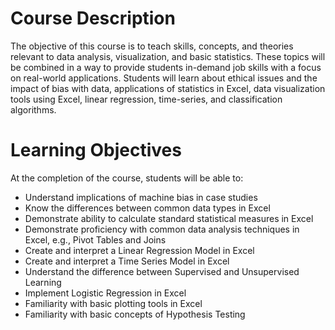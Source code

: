 # Course Description

The objective of this course is to teach skills, concepts, and theories relevant to data analysis, visualization, and basic statistics. These topics will be combined in a way to provide students in-demand job skills with a focus on real-world applications. Students will learn about ethical issues and the impact of bias with data, applications of statistics in Excel, data visualization tools using Excel, linear regression, time-series, and classification algorithms.

# Learning Objectives
At the completion of the course, students will be able to:

* Understand implications of machine bias in case studies
* Know the differences between common data types in Excel
* Demonstrate ability to calculate standard statistical measures in Excel
* Demonstrate proficiency with common data analysis techniques in Excel, e.g., Pivot Tables and Joins
* Create and interpret a Linear Regression Model in Excel
* Create and interpret a Time Series Model in Excel
* Understand the difference between Supervised and Unsupervised Learning
* Implement Logistic Regression in Excel
* Familiarity with basic plotting tools in Excel
* Familiarity with basic concepts of Hypothesis Testing
